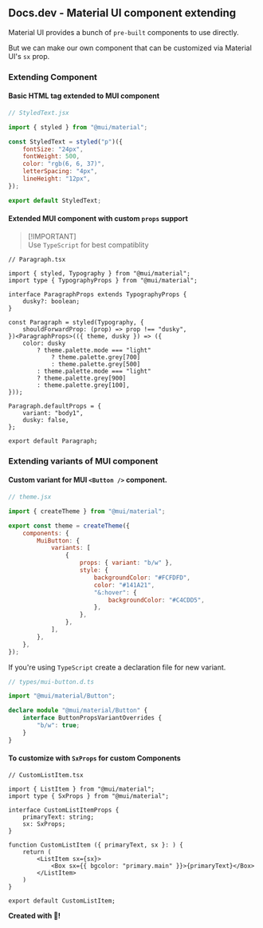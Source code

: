 ## Docs.dev - Material UI component extending

Material UI provides a bunch of `pre-built` components to use directly.<br/>

But we can make our own component that can be customized via Material UI's `sx` prop.

### Extending Component

#### Basic HTML tag extended to MUI component

```jsx
// StyledText.jsx

import { styled } from "@mui/material";

const StyledText = styled("p")({
    fontSize: "24px",
    fontWeight: 500,
    color: "rgb(6, 6, 37)",
    letterSpacing: "4px",
    lineHeight: "12px",
});

export default StyledText;
```

#### Extended MUI component with custom `props` support

> [!IMPORTANT]\
> Use `TypeScript` for best compatiblity

```tsx
// Paragraph.tsx

import { styled, Typography } from "@mui/material";
import type { TypographyProps } from "@mui/material";

interface ParagraphProps extends TypographyProps {
    dusky?: boolean;
}

const Paragraph = styled(Typography, {
    shouldForwardProp: (prop) => prop !== "dusky",
})<ParagraphProps>(({ theme, dusky }) => ({
    color: dusky
        ? theme.palette.mode === "light"
            ? theme.palette.grey[700]
            : theme.palette.grey[500]
        : theme.palette.mode === "light"
        ? theme.palette.grey[900]
        : theme.palette.grey[100],
}));

Paragraph.defaultProps = {
    variant: "body1",
    dusky: false,
};

export default Paragraph;
```

### Extending variants of MUI component

#### Custom variant for MUI `<Button />` component.

```jsx
// theme.jsx

import { createTheme } from "@mui/material";

export const theme = createTheme({
    components: {
        MuiButton: {
            variants: [
                {
                    props: { variant: "b/w" },
                    style: {
                        backgroundColor: "#FCFDFD",
                        color: "#141A21",
                        "&:hover": {
                            backgroundColor: "#C4CDD5",
                        },
                    },
                },
            ],
        },
    },
});
```

If you're using `TypeScript` create a declaration file for new variant.

```ts
// types/mui-button.d.ts

import "@mui/material/Button";

declare module "@mui/material/Button" {
    interface ButtonPropsVariantOverrides {
        "b/w": true;
    }
}
```

#### To customize with `SxProps` for custom Components

```tsx
// CustomListItem.tsx

import { ListItem } from "@mui/material";
import type { SxProps } from "@mui/material";

interface CustomListItemProps {
    primaryText: string;
    sx: SxProps;
}

function CustomListItem ({ primaryText, sx }: ) {
    return (
        <ListItem sx={sx}>
            <Box sx={{ bgcolor: "primary.main" }}>{primaryText}</Box>
        </ListItem>
    )
}

export default CustomListItem;
```

**Created with 💖!**
